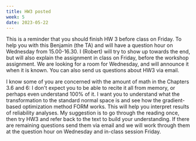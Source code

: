 ```yaml
---
title: HW3 posted
week: 5
date: 2023-05-22
---
```


<!-- <a href="" target="_blank">link</a> -->
<!-- <a href="https://tudelft-citg.github.io/HOS-prob-design/unlisted/assignment.html" target="_blank">Start HW 1</a> -->

This is a reminder that you should finish HW 3 before class on Friday. To help you with this Benjamin (the TA) and will have a question hour on Wednesday from 15.00-16.30. I (Robert) will try to show up towards the end, but will also explain the assignment in class on Friday, before the workshop assignment. We are looking for a room for Wednesday, and will announce it when it is known. You can also send us questions about HW3 via email.

I know some of you are concerned with the amount of math in the Chapters 3.6 and 6: I don't expect you to be able to recite it all from memory, or perhaps even understand 100% of it. I want you to understand what the transformation to the standard normal space is and see how the gradient-based optimization method FORM works. This will help you interpret results of reliability analyses. My suggestion is to go through the reading once, then try HW3 and refer back to the text to build your understanding. If there are remaining questions send them via email and we will work through them at the question hour on Wednesday and in-class session Friday.